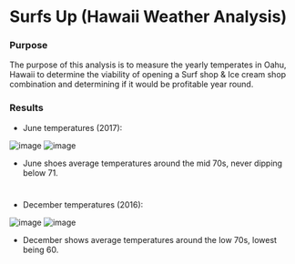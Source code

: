 # Surfs Up (Hawaii Weather Analysis)

### Purpose

The purpose of this analysis is to measure the yearly temperates in Oahu, Hawaii to determine the viability of opening a Surf shop & Ice cream shop combination and determining if it would be profitable year round.

### Results

- June temperatures (2017):

![image](https://user-images.githubusercontent.com/102704559/173201788-0b1de6ae-e1e3-42c4-9118-e6f9339f69be.png)
![image](https://user-images.githubusercontent.com/102704559/173201797-af715522-097e-4229-879d-a115a8ff1f33.png)
- June shoes average temperatures around the mid 70s, never dipping below 71.
#

- December temperatures (2016):

![image](https://user-images.githubusercontent.com/102704559/173201863-63f7ec29-b90d-465c-bc12-c72967c49c7c.png)
![image](https://user-images.githubusercontent.com/102704559/173201874-f1ce86f7-248d-40c7-a040-1c471c6cf81b.png)
- December shows average temperatures around the low 70s, lowest being 60.
